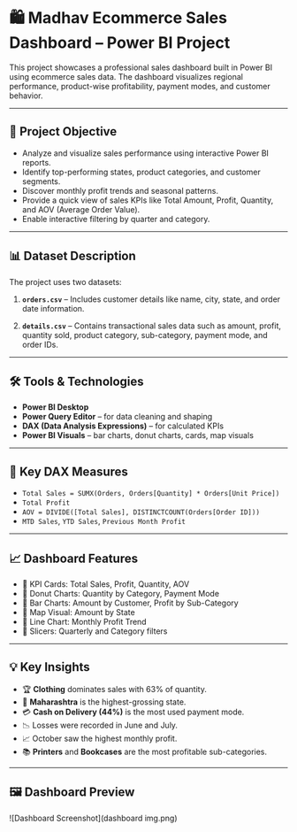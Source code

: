 # 🛍️ Madhav Ecommerce Sales Dashboard – Power BI Project

This project showcases a professional sales dashboard built in Power BI using ecommerce sales data. The dashboard visualizes regional performance, product-wise profitability, payment modes, and customer behavior.

---

## 🎯 Project Objective

- Analyze and visualize sales performance using interactive Power BI reports.
- Identify top-performing states, product categories, and customer segments.
- Discover monthly profit trends and seasonal patterns.
- Provide a quick view of sales KPIs like Total Amount, Profit, Quantity, and AOV (Average Order Value).
- Enable interactive filtering by quarter and category.

---

## 📊 Dataset Description

The project uses two datasets:

1. **`orders.csv`** – Includes customer details like name, city, state, and order date information.

2. **`details.csv`** – Contains transactional sales data such as amount, profit, quantity sold, product category, sub-category, payment mode, and order IDs.


---

## 🛠️ Tools & Technologies

- **Power BI Desktop**
- **Power Query Editor** – for data cleaning and shaping
- **DAX (Data Analysis Expressions)** – for calculated KPIs
- **Power BI Visuals** – bar charts, donut charts, cards, map visuals

---

## 🧮 Key DAX Measures

- `Total Sales = SUMX(Orders, Orders[Quantity] * Orders[Unit Price])`
- `Total Profit`
- `AOV = DIVIDE([Total Sales], DISTINCTCOUNT(Orders[Order ID]))`
- `MTD Sales`, `YTD Sales`, `Previous Month Profit`

---

## 📈 Dashboard Features

- 🔹 KPI Cards: Total Sales, Profit, Quantity, AOV
- 🔹 Donut Charts: Quantity by Category, Payment Mode
- 🔹 Bar Charts: Amount by Customer, Profit by Sub-Category
- 🔹 Map Visual: Amount by State
- 🔹 Line Chart: Monthly Profit Trend
- 🔹 Slicers: Quarterly and Category filters

---

## 💡 Key Insights

- 🏆 **Clothing** dominates sales with 63% of quantity.
- 📍 **Maharashtra** is the highest-grossing state.
- 💳 **Cash on Delivery (44%)** is the most used payment mode.
- 📉 Losses were recorded in June and July.
- 📈 October saw the highest monthly profit.
- 📚 **Printers** and **Bookcases** are the most profitable sub-categories.

---


## 🖼️ Dashboard Preview

![Dashboard Screenshot](dashboard img.png)



